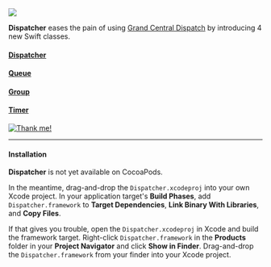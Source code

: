 <img src="http://i.imgur.com/sEM1zbl.jpg"/>

**Dispatcher** eases the pain of using [Grand Central Dispatch](https://developer.apple.com/library/mac/documentation/performance/reference/gcd_libdispatch_ref/Reference/reference.html) by introducing 4 new Swift classes.

#### [Dispatcher](https://github.com/aleclarson/dispatcher/wiki/Dispatcher)

#### [Queue](https://github.com/aleclarson/dispatcher/wiki/Queue)

#### [Group](https://github.com/aleclarson/dispatcher/wiki/Group)

#### [Timer](https://github.com/aleclarson/dispatcher/wiki/Timer)

[![Thank me!](http://img.shields.io/gratipay/aleclarson.svg "Thank me!")](https://gratipay.com/aleclarson/)

---

#### Installation

**Dispatcher** is not yet available on CocoaPods.

In the meantime, drag-and-drop the `Dispatcher.xcodeproj` into your own Xcode project. In your application target's **Build Phases**, add `Dispatcher.framework` to **Target Dependencies**, **Link Binary With Libraries**, and **Copy Files**.

If that gives you trouble, open the `Dispatcher.xcodeproj` in Xcode and build the framework target. Right-click `Dispatcher.framework` in the **Products** folder in your **Project Navigator** and click **Show in Finder**. Drag-and-drop the `Dispatcher.framework` from your finder into your Xcode project.
